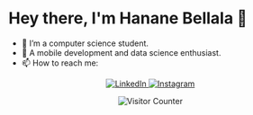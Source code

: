 # Hey there, I'm Hanane Bellala 👋

- 👀 I’m a computer science student.
- 🌱 A mobile development and data science enthusiast.
- 📫 How to reach me: 

<p align="center">
  <a href="https://www.linkedin.com/in/hanane-bellala-205733248/">
    <img src="https://img.icons8.com/color/48/000000/linkedin.png" alt="LinkedIn">
  </a>
  <a href="https://www.instagram.com/hanane._.bellala/">
    <img src="https://img.icons8.com/color/48/000000/instagram-new.png" alt="Instagram">
  </a>
</p>

<p align="center">
  <img src="https://img.shields.io/badge/Visitors-0-purple?style=for-the-badge&labelColor=lavender" alt="Visitor Counter">
</p>

<!---
Hananebellala/Hananebellala is a ✨ special ✨ repository because its `README.md` (this file) appears on your GitHub profile.
You can click the Preview link to take a look at your changes.
--->
